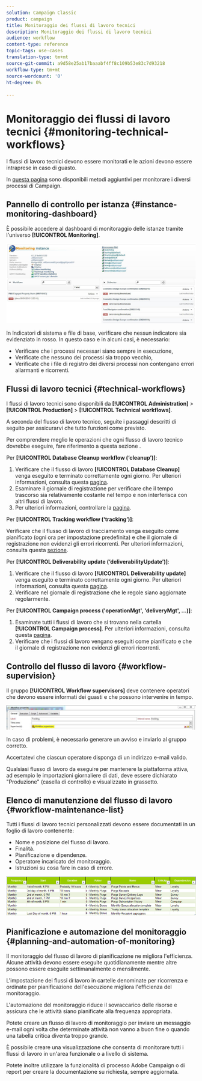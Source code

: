 ```yaml
---
solution: Campaign Classic
product: campaign
title: Monitoraggio dei flussi di lavoro tecnici
description: Monitoraggio dei flussi di lavoro tecnici
audience: workflow
content-type: reference
topic-tags: use-cases
translation-type: tm+mt
source-git-commit: a9d58e25ab17baaabf4ff8c109b53e83c7d93218
workflow-type: tm+mt
source-wordcount: '0'
ht-degree: 0%

---
```



# Monitoraggio dei flussi di lavoro tecnici {#monitoring-technical-workflows}

I flussi di lavoro tecnici devono essere monitorati e le azioni devono essere intraprese in caso di guasto.

In [questa pagina](../../production/using/monitoring-guidelines.md) sono disponibili metodi aggiuntivi per monitorare i diversi processi di Campaign.

## Pannello di controllo per istanza {#instance-monitoring-dashboard}

È possibile accedere al dashboard di monitoraggio delle istanze tramite l&#39;universo **[!UICONTROL Monitoring]**.

![](assets/monitoring_technical_workflows1.png)

In Indicatori di sistema e file di base, verificare che nessun indicatore sia evidenziato in rosso. In questo caso e in alcuni casi, è necessario:

* Verificare che i processi necessari siano sempre in esecuzione,
* Verificate che nessuno dei processi sia troppo vecchio,
* Verificate che i file di registro dei diversi processi non contengano errori allarmanti e ricorrenti.

## Flussi di lavoro tecnici {#technical-workflows}

I flussi di lavoro tecnici sono disponibili da **[!UICONTROL Administration]** > **[!UICONTROL Production]** > **[!UICONTROL Technical workflows]**.

A seconda del flusso di lavoro tecnico, seguite i passaggi descritti di seguito per assicurarvi che tutto funzioni come previsto.

Per comprendere meglio le operazioni che ogni flusso di lavoro tecnico dovrebbe eseguire, fare riferimento a questa sezione [](../../workflow/using/about-technical-workflows.md).

Per **[!UICONTROL Database Cleanup workflow (‘cleanup’)]**:

1. Verificare che il flusso di lavoro **[!UICONTROL Database Cleanup]** venga eseguito e terminato correttamente ogni giorno. Per ulteriori informazioni, consulta questa [pagina](../../workflow/using/delivery.md).
1. Esaminare il giornale di registrazione per verificare che il tempo trascorso sia relativamente costante nel tempo e non interferisca con altri flussi di lavoro.
1. Per ulteriori informazioni, controllare la [pagina](../../production/using/database-cleanup-workflow.md).

Per **[!UICONTROL Tracking workflow (‘tracking’)]**:

Verificare che il flusso di lavoro di tracciamento venga eseguito come pianificato (ogni ora per impostazione predefinita) e che il giornale di registrazione non evidenzi gli errori ricorrenti. Per ulteriori informazioni, consulta questa [sezione](../../workflow/using/delivery.md).

Per **[!UICONTROL Deliverability update (‘deliverabilityUpdate’)]**:

1. Verificare che il flusso di lavoro **[!UICONTROL Deliverability update]** venga eseguito e terminato correttamente ogni giorno. Per ulteriori informazioni, consulta questa [pagina](../../workflow/using/delivery.md).
1. Verificare nel giornale di registrazione che le regole siano aggiornate regolarmente.

Per **[!UICONTROL Campaign process ('operationMgt', 'deliveryMgt', ...)]**:

1. Esaminate tutti i flussi di lavoro che si trovano nella cartella **[!UICONTROL Campaign process]**. Per ulteriori informazioni, consulta questa [pagina](../../workflow/using/about-technical-workflows.md).
1. Verificare che i flussi di lavoro vengano eseguiti come pianificato e che il giornale di registrazione non evidenzi gli errori ricorrenti.

## Controllo del flusso di lavoro {#workflow-supervision}

Il gruppo **[!UICONTROL Workflow supervisors]** deve contenere operatori che devono essere informati dei guasti e che possono intervenire in tempo.

![](assets/monitoring_technical_workflows3.png)

In caso di problemi, è necessario generare un avviso e inviarlo al gruppo corretto.

Accertatevi che ciascun operatore disponga di un indirizzo e-mail valido.

Qualsiasi flusso di lavoro da eseguire per mantenere la piattaforma attiva, ad esempio le importazioni giornaliere di dati, deve essere dichiarato &quot;Produzione&quot; (casella di controllo) e visualizzato in grassetto.

## Elenco di manutenzione del flusso di lavoro {#workflow-maintenance-list}

Tutti i flussi di lavoro tecnici personalizzati devono essere documentati in un foglio di lavoro contenente:

* Nome e posizione del flusso di lavoro.
* Finalità.
* Pianificazione e dipendenze.
* Operatore incaricato del monitoraggio.
* Istruzioni su cosa fare in caso di errore.

![](assets/monitoring_technical_workflows4.png)

## Pianificazione e automazione del monitoraggio {#planning-and-automation-of-monitoring}

Il monitoraggio del flusso di lavoro di pianificazione ne migliora l&#39;efficienza. Alcune attività devono essere eseguite quotidianamente mentre altre possono essere eseguite settimanalmente o mensilmente.

L&#39;impostazione dei flussi di lavoro in cartelle denominate per ricorrenza e ordinate per pianificazione dell&#39;esecuzione migliora l&#39;efficienza del monitoraggio.

L&#39;automazione del monitoraggio riduce il sovraccarico delle risorse e assicura che le attività siano pianificate alla frequenza appropriata.

Potete creare un flusso di lavoro di monitoraggio per inviare un messaggio e-mail ogni volta che determinate attività non vanno a buon fine o quando una tabella critica diventa troppo grande.

È possibile creare una visualizzazione che consenta di monitorare tutti i flussi di lavoro in un&#39;area funzionale o a livello di sistema.

Potete inoltre utilizzare la funzionalità di  processo Adobe Campaign o di report per creare la documentazione su richiesta, sempre aggiornata.
